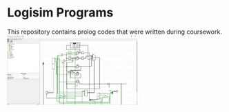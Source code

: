 # Logisim Programs
This repository contains prolog codes that were written during coursework.<br>
<img src="logisim.png" width="60%">
